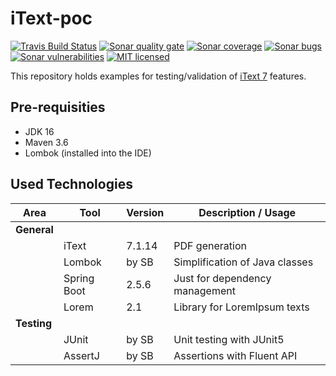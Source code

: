 # iText-poc
[![Travis Build Status][travis-image]][travis-url-main] [![Sonar quality gate][sonar-quality-gate]][sonar-url] [![Sonar coverage][sonar-coverage]][sonar-url] [![Sonar bugs][sonar-bugs]][sonar-url] [![Sonar vulnerabilities][sonar-vulnerabilities]][sonar-url] [![MIT licensed][mit-badge]](./LICENSE.txt)

This repository holds examples for testing/validation of [iText 7](https://github.com/itext/itext7) features.

## Pre-requisities
* JDK 16
* Maven 3.6
* Lombok (installed into the IDE)

## Used Technologies

| Area          | Tool                  | Version      | Description / Usage                      |
| ----------    | --------------------- | ------------ | ---------------------------------------- |
| **General**   |                       |              |                                          |
|               | iText                 | 7.1.14       | PDF generation                           |
|               | Lombok                | by SB        | Simplification of Java classes           |
|               | Spring Boot           | 2.5.6        | Just for dependency management           |
|               | Lorem                 | 2.1          | Library for LoremIpsum texts             |
| **Testing**   |                       |              |                                          |
|               | JUnit                 | by SB        | Unit testing with JUnit5                 |
|               | AssertJ               | by SB        | Assertions with Fluent API               |

[travis-url-main]: https://travis-ci.org/arnosthavelka/itext-poc
[travis-image]: https://travis-ci.org/arnosthavelka/itext-poc.svg?branch=master

[sonar-url]: https://sonarcloud.io/dashboard?id=arnosthavelka_itext-poc
[sonar-quality-gate]: https://sonarcloud.io/api/project_badges/measure?project=arnosthavelka_itext-poc&metric=alert_status
[sonar-coverage]: https://sonarcloud.io/api/project_badges/measure?project=arnosthavelka_itext-poc&metric=coverage
[sonar-bugs]: https://sonarcloud.io/api/project_badges/measure?project=arnosthavelka_itext-poc&metric=bugs
[sonar-vulnerabilities]: https://sonarcloud.io/api/project_badges/measure?project=arnosthavelka_itext-poc&metric=vulnerabilities
[mit-badge]: https://img.shields.io/badge/license-MIT-maroon.svg
